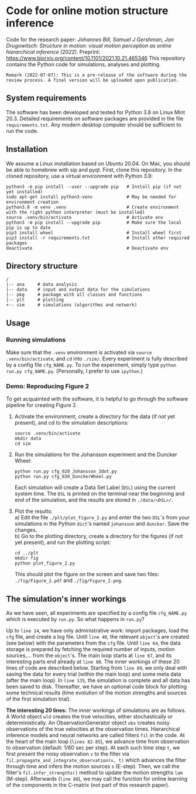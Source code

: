 # Code for online motion structure inference

Code for the research paper:
_Johannes Bill, Samuel J Gershman, Jan Drugowitsch: Structure in motion: visual motion perception as online hierarchical inference (2022)_. Preprint: https://www.biorxiv.org/content/10.1101/2021.10.21.465346
This repository contains the Python code for simulations, analyses and plotting.

```
Remark (2022-07-07): This is a pre-release of the software during the review process. A final version will be uploaded upon publication.
```

## System requirements

The software has been developed and tested for Python 3.8 on Linux Mint 20.3. 
Detailed requirements on software packages are provided in the file `requirements.txt`.
Any modern desktop computer should be sufficient to run the code.

## Installation

We assume a Linux installation based on Ubuntu 20.04. On Mac, you should be able to homebrew with sip and pyqt. First, clone this repository. In the cloned repository, use a virtual environment with Python 3.8:

```
python3 -m pip install --user --upgrade pip   # Install pip (if not yet installed)
sudo apt-get install python3-venv             # May be needed for environment creation
python3.8 -m venv .venv                       # Create environment with the right python interpreter (must be installed)
source .venv/bin/activate                     # Activate env
python3 -m pip install --upgrade pip          # Make sure the local pip is up to date
pip3 install wheel                            # Install wheel first
pip3 install -r requirements.txt              # Install other required packages
deactivate                                    # Deactivate env
```

## Directory structure
```
/
|-- ana     # data analysis
|-- data    # input and output data for the simulations
|-- pkg     # package with all classes and functions
|-- plt     # plotting
+-- sim     # simulations (algorithms and network)
```

## Usage

### Running simulations

Make sure that the `.venv` environment is activated via `source .venv/bin/activate`, and `cd` into `./sim/`.
Every experiment is fully described by a config file `cfg_NAME.py`.
To run the experiment, simply type `python run.py cfg_NAME.py`.
(Personally, I prefer to use `ipython`.)

### Demo: Reproducing Figure 2
To get acquainted with the software, it is helpful to go through the software pipeline for creating Figure 2.
1. Activate the environment, create a directory for the data (if not yet present), and cd to the simulation descriptions:
   ```
   source .venv/bin/activate
   mkdir data
   cd sim
   ```

2. Run the simulations for the Johansson experiment and the Duncker Wheel:
   ```
   python run.py cfg_020_Johansson_3dot.py
   python run.py cfg_030_DunckerWheel.py
   ```
   Each simulation will create a Data Set Label (`DSL`) using the current system time.
   The `DSL` is printed on the terminal near the beginning and end of the simulation,
   and the results are stored in `./data/<DSL>/`.
   
3. Plot the results:  
   a) Edit the file `./plt/plot_figure_2.py` and enter the two `DSL`'s from your simulations in the Python `dict`'s named `johansson` and `duncker`. Save the changes.  
   b) Go to the plotting directory, create a directory for the figures (if not yet present), and run the plotting script:
   ```
   cd ../plt
   mkdir fig
   python plot_figure_2.py
   ```
   This should plot the figure on the screen and save two files: `./fig/Figure_2.pdf` and `./fig/Figure_2.png`.


## The simulation's inner workings
As we have seen, all experiments are specified by a config file `cfg_NAME.py`
which is executed by `run.py`. So what happens in `run.py`?

Up to `line 14`, we have only administrative work: import packages, load the `cfg` file, and create a log file.
Until `line 40`, the relevant `object`'s are created (see below) with the parameters from the `cfg` file.
Until `line 64`, the data storage is prepared by fetching the required number of inputs, motion sources,... from the `object`'s.
The main loop starts at `line 67`, and its interesting parts end already at `line 88`.
The inner workings of these 20 lines of code are described below.
Starting from `line 89`, we only deal with saving the data for every trial (within the main loop) and some meta data (after the main loop).
In `line 135`, the simulation is complete and all data has been saved to disk.
Thereafter, we have an optional code block for plotting some technical results (time evolution of the motion strengths and sources of the first simulation trial).

**The interesting 20 lines:** 
The inner workings of simulations are as follows. A World object `wld` creates the true velocities, either stochastically or deterministically.
An ObservationGenerator object `obs` creates noisy observations of the true velocities at the observation times.
Hierarchical inference models and neural networks are called filters `fil` in the code.
At the heart of the main loop (`lines 82-85`), we advance time from observation to observation (default: 1/60 sec per step). At each such time step `t`, we first present the noisy observation `v` to the filter via `fil.propagate_and_integrate_observation(v, t)` which advances the filter through time and infers the motion sources `s` (E-step). 
Then, we call the filter's `fil.infer_strengths()` method to update the motion strengths `lam` (M-step).
Afterwards (`line 88`), we may call the function for online learning of the components in the C-matrix (not part of this research paper).
